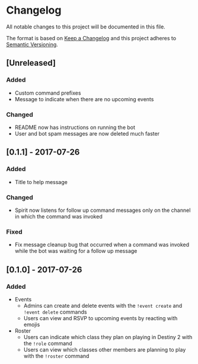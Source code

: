 # Changelog
All notable changes to this project will be documented in this file.

The format is based on [Keep a Changelog](http://keepachangelog.com/en/1.0.0/)
and this project adheres to [Semantic Versioning](http://semver.org/spec/v2.0.0.html).

## [Unreleased]
### Added
- Custom command prefixes
- Message to indicate when there are no upcoming events
### Changed
- README now has instructions on running the bot
- User and bot spam messages are now deleted much faster

## [0.1.1] - 2017-07-26
### Added
- Title to help message
### Changed
- Spirit now listens for follow up command messages only on the channel in which the command was invoked
### Fixed
- Fix message cleanup bug that occurred when a command was invoked while the bot was waiting for a follow up message

## [0.1.0] - 2017-07-26
### Added
- Events
  - Admins can create and delete events with the `!event create` and `!event delete` commands
  - Users can view and RSVP to upcoming events by reacting with emojis
- Roster
  - Users can indicate which class they plan on playing in Destiny 2 with the `!role` command
  - Users can view which classes other members are planning to play with the `!roster` command
